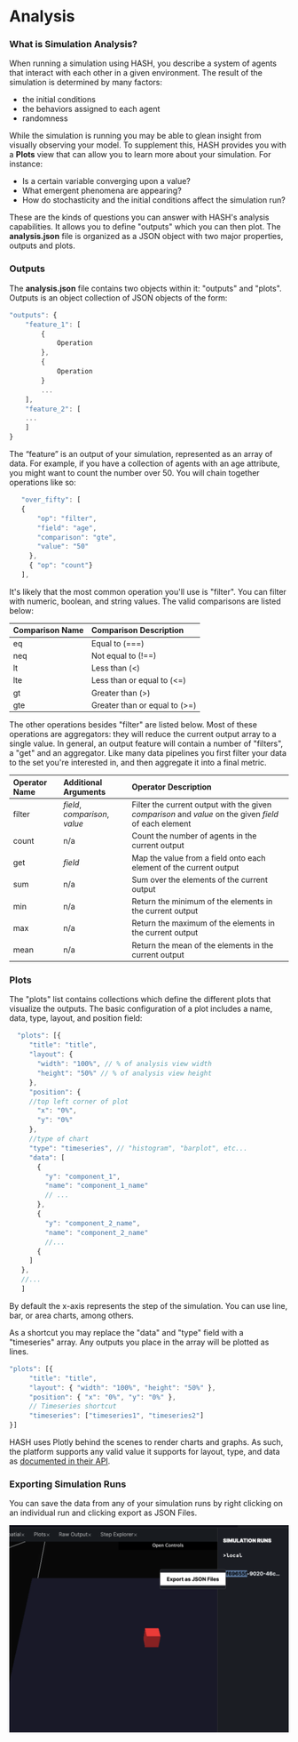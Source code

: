 # Analysis

### What is Simulation Analysis?

When running a simulation using HASH, you describe a system of agents that interact with each other in a given environment. The result of the simulation is determined by many factors:

* the initial conditions
* the behaviors assigned to each agent
* randomness

While the simulation is running you may be able to glean insight from visually observing your model. To supplement this, HASH provides you with a **Plots** view that can allow you to learn more about your simulation. For instance:

* Is a certain variable converging upon a value? 
* What emergent phenomena are appearing? 
* How do stochasticity and the initial conditions affect the simulation run?

These are the kinds of questions you can answer with HASH's analysis capabilities. It allows you to define "outputs" which you can then plot. The **analysis.json** file is organized as a JSON object with two major properties, outputs and plots. 

### Outputs

The **analysis.json** file contains two objects within it: "outputs" and "plots". Outputs is an object collection of JSON objects of the form:

```javascript
"outputs": {
    "feature_1": [
        {
            Operation
        },
        {
            Operation
        }
        ...
    ],
    "feature_2": [
    ...
    ]
}
```

The “feature” is an output of your simulation, represented as an array of data. For example, if you have a collection of agents with an age attribute, you might want to count the number over 50. You will chain together operations like so: 

```javascript
   "over_fifty": [
   {
       "op": "filter",
       "field": "age",
       "comparison": "gte",
       "value": "50"
     },
     { "op": "count"}
   ],
```

It's likely that the most common operation you'll use is "filter". You can filter with numeric, boolean, and string values. The valid comparisons are listed below:

| Comparison Name | Comparison Description |
| :--- | :--- |
| eq | Equal to \(===\) |
| neq | Not equal to \(!==\) |
| lt | Less than \(&lt;\) |
| lte | Less than or equal to \(&lt;=\) |
| gt | Greater than \(&gt;\) |
| gte | Greater than or equal to \(&gt;=\) |

The other operations besides "filter" are listed below. Most of these operations are aggregators: they will reduce the current output array to a single value. In general, an output feature will contain a number of "filters", a "get" and an aggregator. Like many data pipelines you first filter your data to the set you're interested in, and then aggregate it into a final metric.

| Operator Name | Additional Arguments | Operator Description |
| :--- | :--- | :--- |
| filter | _field_, _comparison_, _value_ | Filter the current output with the given _comparison_ and _value_ on the given _field_  of each element  |
| count | n/a | Count the number of agents in the current output |
| get | _field_ | Map the value from a field onto each element of the current output |
| sum | n/a | Sum over the elements of the current output |
| min | n/a | Return the minimum of the elements in the current output |
| max | n/a | Return the maximum of the elements in the current output |
| mean | n/a | Return the mean of the elements in the current output |

### Plots

The "plots" list contains collections which define the different plots that visualize the outputs. The basic configuration of a plot includes a name, data, type, layout, and position field:

```javascript
  "plots": [{
     "title": "title",
     "layout": {
       "width": "100%", // % of analysis view width
       "height": "50%" // % of analysis view height
     },
     "position": {
     //top left corner of plot
       "x": "0%",
       "y": "0%"
     },
     //type of chart
     "type": "timeseries", // "histogram", "barplot", etc...
     "data": [
       {
         "y": "component_1",
         "name": "component_1_name"
         // ...
       },
       {
         "y": "component_2_name",
         "name": "component_2_name"
         //...
       {
     ]
   },
   //...
   ]
```

By default the x-axis represents the step of the simulation. You can use line, bar, or area charts, among others.

As a shortcut you may replace the "data" and "type" field with a "timeseries" array. Any outputs you place in the array will be plotted as lines.

```javascript
"plots": [{
     "title": "title",
     "layout": { "width": "100%", "height": "50%" },
     "position": { "x": "0%", "y": "0%" },
     // Timeseries shortcut
     "timeseries": ["timeseries1", "timeseries2"]
}]
```

HASH uses Plotly behind the scenes to render charts and graphs. As such, the platform supports any valid value it supports for layout, type, and data as [documented in their API](https://plotly.com/javascript/reference/).

### Exporting Simulation Runs

You can save the data from any of your simulation runs by right clicking on an individual run and clicking export as JSON Files.

![](.gitbook/assets/screen-shot-2020-06-18-at-7.41.03-pm.png)

